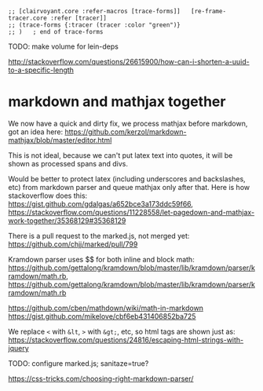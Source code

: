 
```
;; [clairvoyant.core :refer-macros [trace-forms]]   [re-frame-tracer.core :refer [tracer]]
;; (trace-forms {:tracer (tracer :color "green")}
;; )   ; end of trace-forms
```


TODO: make volume for lein-deps


<http://stackoverflow.com/questions/26615900/how-can-i-shorten-a-uuid-to-a-specific-length>



# markdown and mathjax together

We now have a quick and dirty fix, we process mathjax before markdown, got an idea here: <https://github.com/kerzol/markdown-mathjax/blob/master/editor.html>

This is not ideal, because we can't put latex text into quotes, it will be shown as processed spans and divs.

Would be better to protect latex (including underscores and backslashes, etc) from markdown parser and queue mathjax only after that. Here is how stackoverflow does this: <https://gist.github.com/gdalgas/a652bce3a173ddc59f66>, <https://stackoverflow.com/questions/11228558/let-pagedown-and-mathjax-work-together/35368129#35368129>

There is a pull request to the marked.js, not merged yet: <https://github.com/chjj/marked/pull/799>

Kramdown parser uses \$\$ for both inline and block math: <https://github.com/gettalong/kramdown/blob/master/lib/kramdown/parser/kramdown/math.rb>, <https://github.com/gettalong/kramdown/blob/master/lib/kramdown/parser/kramdown/math.rb>

<https://github.com/cben/mathdown/wiki/math-in-markdown>
<https://gist.github.com/mikelove/cbf6eb431406852ba725>

We replace `<` with `&lt`, `>` with `&gt;`, etc, so html tags are shown just as: <https://stackoverflow.com/questions/24816/escaping-html-strings-with-jquery>

TODO: configure marked.js; sanitaze=true?


<https://css-tricks.com/choosing-right-markdown-parser/>
